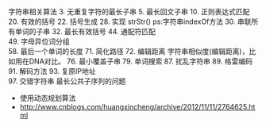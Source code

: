 字符串相关算法
3. 无重复字符的最长子串
5. 最长回文子串
10. 正则表达式匹配
20. 有效的括号
22. 括号生成
28. 实现 strStr() ps:字符串indexOf方法
30. 串联所有单词的子串
32. 最长有效括号
44. 通配符匹配  
49. 字母异位词分组  
58. 最后一个单词的长度
71. 简化路径
72. 编辑距离    字符串相似度(编辑距离)，比如用在DNA对比。
76. 最小覆盖子串
79. 单词搜索
87. 扰乱字符串
89. 格雷编码
91. 解码方法
93. 复原IP地址  
97. 交错字符串
最长公共子序列的问题
 * 使用动态规划算法
 * http://www.cnblogs.com/huangxincheng/archive/2012/11/11/2764625.html